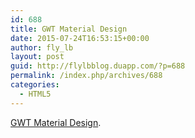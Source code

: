 ```yaml
---
id: 688
title: GWT Material Design
date: 2015-07-24T16:53:15+00:00
author: fly_lb
layout: post
guid: http://flylbblog.duapp.com/?p=688
permalink: /index.php/archives/688
categories:
  - HTML5
---
```

[GWT Material Design](http://gwt-material.appspot.com/#about).
